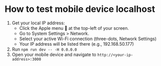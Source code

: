 # How to test mobile device localhost

1. Get your local IP address:
   - Click the Apple menu  at the top-left of your screen.
   - Go to System Settings > Network.
   - Select your active Wi-Fi connection (three-dots, Network Settings)
   - Your IP address will be listed there (e.g., 192.168.50.177)
2. Run `npm run dev -- -H 0.0.0.0`
3. Open your mobile device and navigate to `http://<your-ip-address>:3000`
